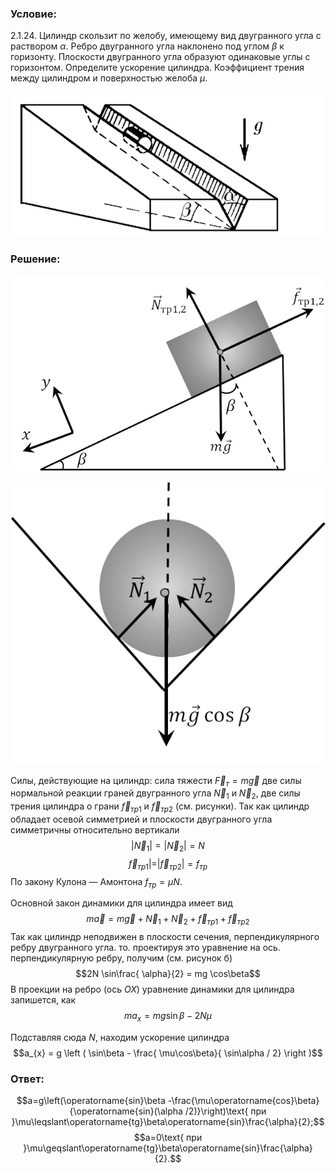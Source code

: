 ###  Условие: 

$2.1.24.$ Цилиндр скользит по желобу, имеющему вид двугранного угла с раствором $\alpha$. Ребро двугранного угла наклонено под углом $\beta$ к горизонту. Плоскости двугранного угла образуют одинаковые углы с горизонтом. Определите ускорение цилиндра. Коэффициент трения между цилиндром и поверхностью желоба $\mu$. 

![ К задаче 2.1.24 |585x268, 47%](../../img/2.1.24/statement.png)

###  Решение: 

![ a) Вид сбоку |633x394, 47%](../../img/2.1.24/sol2.png)

![ б) Вид с торца |528x473, 47%](../../img/2.1.24/sol1.png)

Силы, действующие на цилиндр: сила тяжести $\vec{F}_{т} = m \vec{g}$ две силы нормальной реакции граней двугранного угла $\vec{N}_{1}$ и $\vec{N}_{2}$, две силы трения цилиндра о грани $\vec{f}_{тр1}$ и $\vec{f}_{тр2}$ (см. рисунки). Так как цилиндр обладает осевой симметрией и плоскости двугранного угла симметричны относительно вертикали $$| \vec{N}_{1} | = | \vec{N}_{2} | = N$$ $$\vec{f}_{тр1}| = | \vec{f}_{тр2} | = f_{тр}$$ По закону Кулона — Амонтона $f_{тр} = \mu N$. 

Основной закон динамики для цилиндра имеет вид $$m \vec{a} = m \vec{g} + \vec{N}_{1} + \vec{N}_{2} + \vec{f}_{тр1} + \vec{f}_{тр2}$$ Так как цилиндр неподвижен в плоскости сечения, перпендикулярного ребру двугранного угла. то. проектируя это уравнение на ось. перпендикулярную ребру, получим (см. рисунок б) $$2N \sin\frac{ \alpha}{2} = mg \cos\beta$$ В проекции на ребро (ось $ОХ$) уравнение динамики для цилиндра запишется, как $$ma_{x} = mg \sin\beta - 2N \mu$$ 

Подставляя сюда $N$, находим ускорение цилиндра $$a_{x} = g \left ( \sin\beta - \frac{ \mu\cos\beta}{ \sin\alpha / 2} \right )$$ 

###  Ответ: 

$$a=g\left(\operatorname{sin}\beta -\frac{\mu\operatorname{cos}\beta}{\operatorname{sin}(\alpha /2)}\right)\text{ при }\mu\leqslant\operatorname{tg}\beta\operatorname{sin}\frac{\alpha}{2};$$ $$a=0\text{ при }\mu\geqslant\operatorname{tg}\beta\operatorname{sin}\frac{\alpha}{2}.$$ 
